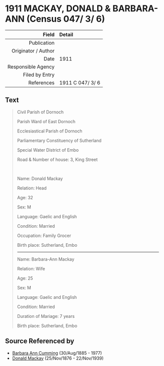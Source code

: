 ﻿---
layout: page
permalink: /sources/s70528817
---

# 1911 MACKAY, DONALD & BARBARA-ANN (Census 047/ 3/ 6)

Field | Detail
---:|:---
Publication | 
Originator / Author | 
Date | 1911
Responsible Agency | 
Filed by Entry | 
References | 1911 C 047/ 3/ 6

## Text

> Civil Parish of Dornoch
>
> Parish Ward of East Dornoch
>
> Ecclesiastical Parish of Dornoch
>
> Parliamentary Constituency of Sutherland
>
> Special Water District of Embo
>
> Road & Number of house: 3, King Street
>
> <br/>
>
> Name: Donald Mackay
>
> Relation: Head
>
> Age: 32
>
> Sex: M
>
> Language: Gaelic and English
>
> Condition: Married
>
> Occupation: Family Grocer
>
> Birth place: Sutherland, Embo
>
> ---
>
> Name: Barbara-Ann Mackay
>
> Relation: Wife
>
> Age: 25
>
> Sex: M
>
> Language: Gaelic and English
>
> Condition: Married
>
> Duration of Mariage: 7 years
>
> Birth place: Sutherland, Embo
>

## Source Referenced by

* [Barbara Ann Cumming](../people/@57039529@-barbara-ann-cumming-b1885-8-30-d1977.md) (30/Aug/1885 - 1977)
* [Donald Mackay](../people/@58341424@-donald-mackay-b1876-11-25-d1939-11-22.md) (25/Nov/1876 - 22/Nov/1939)
